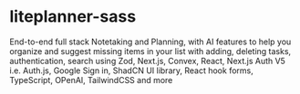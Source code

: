 # liteplanner-sass
End-to-end full stack Notetaking and Planning, with AI features to help you organize and suggest missing items in your list with adding, deleting tasks, authentication, search using Zod, Next.js, Convex, React, Next.js Auth V5 i.e. Auth.js, Google Sign in, ShadCN UI library, React hook forms, TypeScript, OPenAI, TailwindCSS and more
